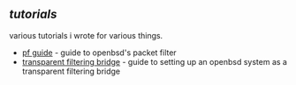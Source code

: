 _tutorials_
-----------

various tutorials i wrote for various things.

* [pf guide](pf_guide.html) - guide to openbsd's packet filter
* [transparent filtering bridge](transparent_filtering_bridge.html) - guide to 
setting up an openbsd system as a transparent filtering bridge

